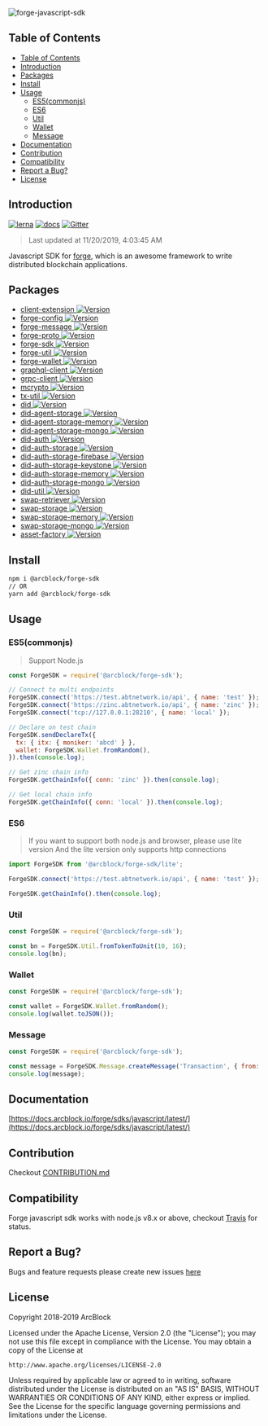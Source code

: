 ![forge-javascript-sdk](https://www.arcblock.io/.netlify/functions/badge/?text=Forge%20Javascript%20SDK)

## Table of Contents

- [Table of Contents](#Table-of-Contents)
- [Introduction](#Introduction)
- [Packages](#Packages)
- [Install](#Install)
- [Usage](#Usage)
  - [ES5(commonjs)](#ES5commonjs)
  - [ES6](#ES6)
  - [Util](#Util)
  - [Wallet](#Wallet)
  - [Message](#Message)
- [Documentation](#Documentation)
- [Contribution](#Contribution)
- [Compatibility](#Compatibility)
- [Report a Bug?](#Report-a-Bug)
- [License](#License)

## Introduction

[![lerna](https://img.shields.io/badge/maintained%20with-lerna-cc00ff.svg)](https://lernajs.io/)
[![docs](https://img.shields.io/badge/powered%20by-arcblock-green.svg)](https://docs.arcblock.io)
[![Gitter](https://badges.gitter.im/ArcBlock/community.svg)](https://gitter.im/ArcBlock/community?utm_source=badge&utm_medium=badge&utm_campaign=pr-badge)

> Last updated at 11/20/2019, 4:03:45 AM

Javascript SDK for [forge](https://docs.arcblock.io/forge/latest/), which is an awesome framework to write distributed blockchain applications.

## Packages

- [client-extension <img src="https://img.shields.io/npm/v/@arcblock/client-extension.svg" alt="Version">](https://www.npmjs.com/package/@arcblock/client-extension)
- [forge-config <img src="https://img.shields.io/npm/v/@arcblock/forge-config.svg" alt="Version">](https://www.npmjs.com/package/@arcblock/forge-config)
- [forge-message <img src="https://img.shields.io/npm/v/@arcblock/forge-message.svg" alt="Version">](https://www.npmjs.com/package/@arcblock/forge-message)
- [forge-proto <img src="https://img.shields.io/npm/v/@arcblock/forge-proto.svg" alt="Version">](https://www.npmjs.com/package/@arcblock/forge-proto)
- [forge-sdk <img src="https://img.shields.io/npm/v/@arcblock/forge-sdk.svg" alt="Version">](https://www.npmjs.com/package/@arcblock/forge-sdk)
- [forge-util <img src="https://img.shields.io/npm/v/@arcblock/forge-util.svg" alt="Version">](https://www.npmjs.com/package/@arcblock/forge-util)
- [forge-wallet <img src="https://img.shields.io/npm/v/@arcblock/forge-wallet.svg" alt="Version">](https://www.npmjs.com/package/@arcblock/forge-wallet)
- [graphql-client <img src="https://img.shields.io/npm/v/@arcblock/graphql-client.svg" alt="Version">](https://www.npmjs.com/package/@arcblock/graphql-client)
- [grpc-client <img src="https://img.shields.io/npm/v/@arcblock/grpc-client.svg" alt="Version">](https://www.npmjs.com/package/@arcblock/grpc-client)
- [mcrypto <img src="https://img.shields.io/npm/v/@arcblock/mcrypto.svg" alt="Version">](https://www.npmjs.com/package/@arcblock/mcrypto)
- [tx-util <img src="https://img.shields.io/npm/v/@arcblock/tx-util.svg" alt="Version">](https://www.npmjs.com/package/@arcblock/tx-util)
- [did <img src="https://img.shields.io/npm/v/@arcblock/did.svg" alt="Version">](https://www.npmjs.com/package/@arcblock/did)
- [did-agent-storage <img src="https://img.shields.io/npm/v/@arcblock/did-agent-storage.svg" alt="Version">](https://www.npmjs.com/package/@arcblock/did-agent-storage)
- [did-agent-storage-memory <img src="https://img.shields.io/npm/v/@arcblock/did-agent-storage-memory.svg" alt="Version">](https://www.npmjs.com/package/@arcblock/did-agent-storage-memory)
- [did-agent-storage-mongo <img src="https://img.shields.io/npm/v/@arcblock/did-agent-storage-mongo.svg" alt="Version">](https://www.npmjs.com/package/@arcblock/did-agent-storage-mongo)
- [did-auth <img src="https://img.shields.io/npm/v/@arcblock/did-auth.svg" alt="Version">](https://www.npmjs.com/package/@arcblock/did-auth)
- [did-auth-storage <img src="https://img.shields.io/npm/v/@arcblock/did-auth-storage.svg" alt="Version">](https://www.npmjs.com/package/@arcblock/did-auth-storage)
- [did-auth-storage-firebase <img src="https://img.shields.io/npm/v/@arcblock/did-auth-storage-firebase.svg" alt="Version">](https://www.npmjs.com/package/@arcblock/did-auth-storage-firebase)
- [did-auth-storage-keystone <img src="https://img.shields.io/npm/v/@arcblock/did-auth-storage-keystone.svg" alt="Version">](https://www.npmjs.com/package/@arcblock/did-auth-storage-keystone)
- [did-auth-storage-memory <img src="https://img.shields.io/npm/v/@arcblock/did-auth-storage-memory.svg" alt="Version">](https://www.npmjs.com/package/@arcblock/did-auth-storage-memory)
- [did-auth-storage-mongo <img src="https://img.shields.io/npm/v/@arcblock/did-auth-storage-mongo.svg" alt="Version">](https://www.npmjs.com/package/@arcblock/did-auth-storage-mongo)
- [did-util <img src="https://img.shields.io/npm/v/@arcblock/did-util.svg" alt="Version">](https://www.npmjs.com/package/@arcblock/did-util)
- [swap-retriever <img src="https://img.shields.io/npm/v/@arcblock/swap-retriever.svg" alt="Version">](https://www.npmjs.com/package/@arcblock/swap-retriever)
- [swap-storage <img src="https://img.shields.io/npm/v/@arcblock/swap-storage.svg" alt="Version">](https://www.npmjs.com/package/@arcblock/swap-storage)
- [swap-storage-memory <img src="https://img.shields.io/npm/v/@arcblock/swap-storage-memory.svg" alt="Version">](https://www.npmjs.com/package/@arcblock/swap-storage-memory)
- [swap-storage-mongo <img src="https://img.shields.io/npm/v/@arcblock/swap-storage-mongo.svg" alt="Version">](https://www.npmjs.com/package/@arcblock/swap-storage-mongo)
- [asset-factory <img src="https://img.shields.io/npm/v/@arcblock/asset-factory.svg" alt="Version">](https://www.npmjs.com/package/@arcblock/asset-factory)

## Install

```sh
npm i @arcblock/forge-sdk
// OR
yarn add @arcblock/forge-sdk
```

## Usage

### ES5(commonjs)

> Support Node.js

```js
const ForgeSDK = require('@arcblock/forge-sdk');

// Connect to multi endpoints
ForgeSDK.connect('https://test.abtnetwork.io/api', { name: 'test' });
ForgeSDK.connect('https://zinc.abtnetwork.io/api', { name: 'zinc' });
ForgeSDK.connect('tcp://127.0.0.1:28210', { name: 'local' });

// Declare on test chain
ForgeSDK.sendDeclareTx({
  tx: { itx: { moniker: 'abcd' } },
  wallet: ForgeSDK.Wallet.fromRandom(),
}).then(console.log);

// Get zinc chain info
ForgeSDK.getChainInfo({ conn: 'zinc' }).then(console.log);

// Get local chain info
ForgeSDK.getChainInfo({ conn: 'local' }).then(console.log);
```

### ES6

> If you want to support both node.js and browser, please use lite version
> And the lite version only supports http connections

```js
import ForgeSDK from '@arcblock/forge-sdk/lite';

ForgeSDK.connect('https://test.abtnetwork.io/api', { name: 'test' });

ForgeSDK.getChainInfo().then(console.log);
```

### Util

```javascript
const ForgeSDK = require('@arcblock/forge-sdk');

const bn = ForgeSDK.Util.fromTokenToUnit(10, 16);
console.log(bn);
```

### Wallet

```javascript
const ForgeSDK = require('@arcblock/forge-sdk');

const wallet = ForgeSDK.Wallet.fromRandom();
console.log(wallet.toJSON());
```

### Message

```javascript
const ForgeSDK = require('@arcblock/forge-sdk');

const message = ForgeSDK.Message.createMessage('Transaction', { from: 'abcd' });
console.log(message);
```

## Documentation

[https://docs.arcblock.io/forge/sdks/javascript/latest/](https://docs.arcblock.io/forge/sdks/javascript/latest/)

## Contribution

Checkout [CONTRIBUTION.md](https://github.com/ArcBlock/forge-js/blob/master/CONTRIBUTION.md)

## Compatibility

Forge javascript sdk works with node.js v8.x or above, checkout [Travis](https://travis-ci.com/ArcBlock/forge-js/builds) for status.

## Report a Bug?

Bugs and feature requests please create new issues [here](https://github.com/ArcBlock/forge-js/issues)

## License

Copyright 2018-2019 ArcBlock

Licensed under the Apache License, Version 2.0 (the "License");
you may not use this file except in compliance with the License.
You may obtain a copy of the License at

    http://www.apache.org/licenses/LICENSE-2.0

Unless required by applicable law or agreed to in writing, software
distributed under the License is distributed on an "AS IS" BASIS,
WITHOUT WARRANTIES OR CONDITIONS OF ANY KIND, either express or implied.
See the License for the specific language governing permissions and
limitations under the License.
